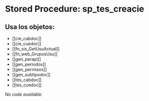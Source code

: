 # Stored Procedure: sp_tes_creacie

## Usa los objetos:
- [[cie_cabdoc]]
- [[cie_cuedoc]]
- [[fn_sis_GetUsuActual]]
- [[fn_web_GruposUsu]]
- [[gen_perapl]]
- [[gen_periodos]]
- [[gen_permisos]]
- [[gen_subtipodoc]]
- [[tes_cabdoc]]
- [[tes_cuedoc]]

*No code available.*
